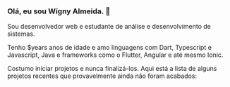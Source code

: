 ### Olá, eu sou Wígny Almeida. 👋

Sou desenvolvedor web e estudante de análise e desenvolvimento de sistemas.

Tenho $years anos de idade e amo linguagens com Dart, Typescript e Javascript, Java e frameworks como o Flutter, Angular e até mesmo Ionic.

Costumo iniciar projetos e nunca finalizá-los. Aqui está a lista de alguns projetos recentes que provavelmente ainda não foram acabados:
